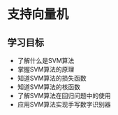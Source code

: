 # 支持向量机

## 学习目标

- 了解什么是SVM算法
- 掌握SVM算法的原理
- 知道SVM算法的损失函数
- 知道SVM算法的核函数
- 了解SVM算法在回归问题中的使用
- 应用SVM算法实现手写数字识别器



